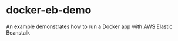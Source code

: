 docker-eb-demo
==============

An example demonstrates how to run a Docker app with AWS Elastic Beanstalk
